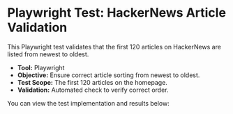 # Playwright Test: HackerNews Article Validation

This Playwright test validates that the first 120 articles on HackerNews are listed from newest to oldest.

- **Tool:** Playwright
- **Objective:** Ensure correct article sorting from newest to oldest.
- **Test Scope:** The first 120 articles on the homepage.
- **Validation:** Automated check to verify correct order.

You can view the test implementation and results below:

